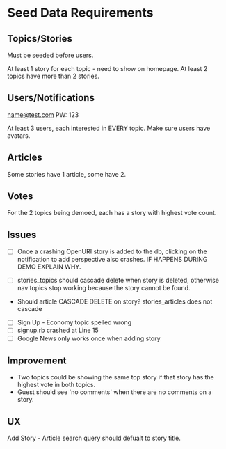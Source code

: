 # Seed Data Requirements

## Topics/Stories

Must be seeded before users.

At least 1 story for each topic - need to show on homepage.
At least 2 topics have more than 2 stories.

## Users/Notifications

name@test.com PW: 123

At least 3 users, each interested in EVERY topic.
Make sure users have avatars.


## Articles

Some stories have 1 article, some have 2.


## Votes

For the 2 topics being demoed, each has a story with highest vote count.

## Issues

- [ ] Once a crashing OpenURI story is added to the db, clicking on the notification to add perspective also crashes. IF HAPPENS DURING DEMO EXPLAIN WHY.

- [ ] stories_topics should cascade delete when story is deleted, otherwise nav topics stop working because the story cannot be found.

- Should article CASCADE DELETE on story? stories_articles does not cascade

- [ ] Sign Up - Economy topic spelled wrong
- [ ] signup.rb crashed at Line 15 
- [ ] Google News only works once when adding story

## Improvement

- Two topics could be showing the same top story if that story has the highest vote in both topics.
- Guest should see 'no comments' when there are no comments on a story.

## UX

Add Story - Article search query should defualt to story title.
